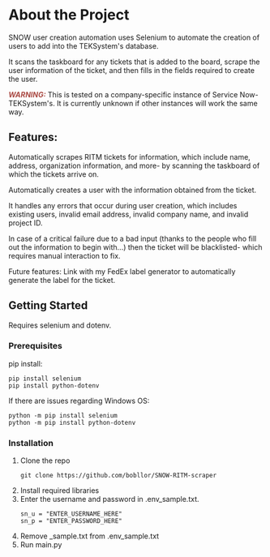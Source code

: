 # About the Project

SNOW user creation automation uses Selenium to automate the creation of users to add into the TEKSystem's database.

It scans the taskboard for any tickets that is added to the board, scrape the user information of the ticket, and then fills in the fields required to create the user.

<font color="#AA4A44">***WARNING:***</font> This is tested on a company-specific instance of Service Now- TEKSystem's. It is currently unknown if other instances will work the same way.

## Features:
Automatically scrapes RITM tickets for information, which include name, address, organization information, and more- by scanning the taskboard of which the tickets arrive on.

Automatically creates a user with the information obtained from the ticket.

It handles any errors that occur during user creation, which includes existing users, invalid email address, invalid company name, and invalid project ID.

In case of a critical failure due to a bad input (thanks to the people who fill out the information to begin with...) then the ticket will be blacklisted- which requires manual interaction to fix.

Future features: Link with my FedEx label generator to automatically generate the label for the ticket.

## Getting Started

Requires selenium and dotenv.

### Prerequisites

pip install:
```
pip install selenium
pip install python-dotenv
```

If there are issues regarding Windows OS:
```
python -m pip install selenium
python -m pip install python-dotenv
```

### Installation

1. Clone the repo
   ```
   git clone https://github.com/bobllor/SNOW-RITM-scraper
   ```
2. Install required libraries
3. Enter the username and password in .env_sample.txt.
   ```
   sn_u = "ENTER_USERNAME_HERE"
   sn_p = "ENTER_PASSWORD_HERE"
   ```
4. Remove _sample.txt from .env_sample.txt
5. Run main.py
